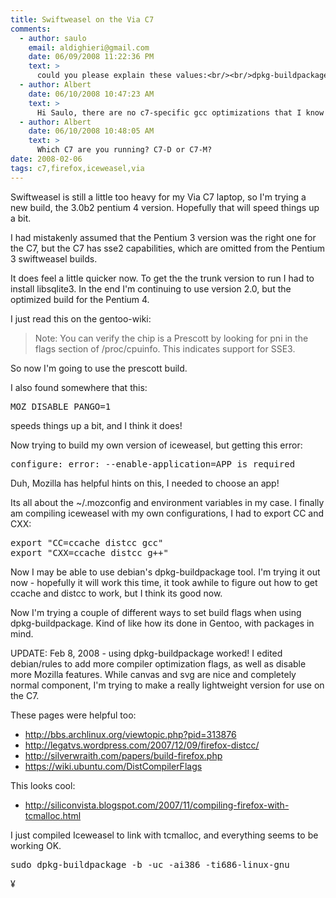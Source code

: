 ```yaml
---
title: Swiftweasel on the Via C7
comments:
  - author: saulo
    email: aldighieri@gmail.com
    date: 06/09/2008 11:22:36 PM
    text: >
      could you please explain these values:<br/><br/>dpkg-buildpackage -b -uc -ai386 -ti686-linux-gnu<br/><br/>why -ai386 and then -ti686-linux-gnu? there is any parameter to compile C7 insted i686?
  - author: Albert
    date: 06/10/2008 10:47:23 AM
    text: >
      Hi Saulo, there are no c7-specific gcc optimizations that I know of, but the c7 should be able to take advantage of the same optimizations made for the prescott intel chip.<br/><br/>IIRC - I chose -ai386 -ti686-linux-gnu because that's what dpkg-buildpackage supports. If I were compiling it manually, I'd set mcpu or march (I forget which is deprecated) to prescott.
  - author: Albert
    date: 06/10/2008 10:48:05 AM
    text: >
      Which C7 are you running? C7-D or C7-M?
date: 2008-02-06
tags: c7,firefox,iceweasel,via
---
```

Swiftweasel is still a little too heavy for my Via C7 laptop, so I'm trying a new build, the 3.0b2 pentium 4 version. Hopefully that will speed things up a bit.

I had mistakenly assumed that the Pentium 3 version was the right one for the C7, but the C7 has sse2 capabilities, which are omitted from the Pentium 3 swiftweasel builds.

It does feel a little quicker now. To get the the trunk version to run I had to install libsqlite3. In the end I'm continuing to use version 2.0, but the optimized build for the Pentium 4.

I just read this on the gentoo-wiki:

<blockquote>Note: You can verify the chip is a Prescott by looking for pni in the flags section of /proc/cpuinfo. This indicates support for SSE3.</blockquote>

So now I'm going to use the prescott build.

I also found somewhere that this:

<pre>MOZ_DISABLE_PANGO=1</pre>

speeds things up a bit, and I think it does!

Now trying to build my own version of iceweasel, but getting this error:

<pre>configure: error: --enable-application=APP is required</pre>

Duh, Mozilla has helpful hints on this, I needed to choose an app!

Its all about the ~/.mozconfig and environment variables in my case. I finally am compiling iceweasel with my own configurations, I had to export CC and CXX:

<pre>export "CC=ccache distcc gcc"
export "CXX=ccache distcc g++"</pre>

Now I may be able to use debian's dpkg-buildpackage tool.  I'm trying it out now - hopefully it will work this time, it took awhile to figure out how to get ccache and distcc to work, but I think its good now.

Now I'm trying a couple of different ways to set build flags when using dpkg-buildpackage. Kind of like how its done in Gentoo, with packages in mind.

UPDATE: Feb 8, 2008 - using dpkg-buildpackage worked! I edited debian/rules to add more compiler optimization flags, as well as disable more Mozilla features. While canvas and svg are nice and completely normal component, I'm trying to make a really lightweight version for use on the C7.

These pages were helpful too:
* <http://bbs.archlinux.org/viewtopic.php?pid=313876>
* <http://legatvs.wordpress.com/2007/12/09/firefox-distcc/>
* <http://silverwraith.com/papers/build-firefox.php>
* <https://wiki.ubuntu.com/DistCompilerFlags>

This looks cool:

* <http://siliconvista.blogspot.com/2007/11/compiling-firefox-with-tcmalloc.html>

I just compiled Iceweasel to link with tcmalloc, and everything seems to be working OK.

<pre>sudo dpkg-buildpackage -b -uc -ai386 -ti686-linux-gnu</pre>

¥

